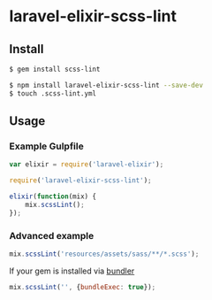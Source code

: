 # laravel-elixir-scss-lint

## Install

```sh
$ gem install scss-lint
```

```sh
$ npm install laravel-elixir-scss-lint --save-dev
$ touch .scss-lint.yml
```

## Usage

### Example Gulpfile

```javascript
var elixir = require('laravel-elixir');

require('laravel-elixir-scss-lint');

elixir(function(mix) {
    mix.scssLint();
});
```

### Advanced example

```javascript
mix.scssLint('resources/assets/sass/**/*.scss');
```

If your gem is installed via [bundler](http://bundler.io)

```javascript
mix.scssLint('', {bundleExec: true});
```
